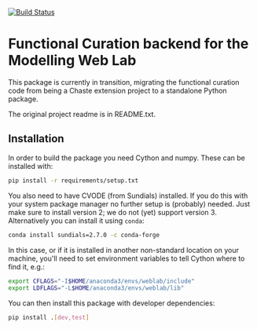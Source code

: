 [![Build Status](https://travis-ci.org/ModellingWebLab/weblab-fc.svg?branch=master)](https://travis-ci.org/ModellingWebLab/weblab-fc)

# Functional Curation backend for the Modelling Web Lab

This package is currently in transition, migrating the functional curation code from being
a Chaste extension project to a standalone Python package.

The original project readme is in README.txt.

## Installation

In order to build the package you need Cython and numpy. These can be installed with:
```sh
pip install -r requirements/setup.txt
```

You also need to have CVODE (from Sundials) installed. If you do this with your system package
manager no further setup is (probably) needed. Just make sure to install version 2; we do not
(yet) support version 3. Alternatively you can install it using `conda`:
```sh
conda install sundials=2.7.0 -c conda-forge
```
In this case, or if it is installed in another non-standard location on your machine, you'll
need to set environment variables to tell Cython where to find it, e.g.:
```sh
export CFLAGS="-I$HOME/anaconda3/envs/weblab/include"
export LDFLAGS="-L$HOME/anaconda3/envs/weblab/lib"
```

You can then install this package with developer dependencies:
```sh
pip install .[dev,test]
```
